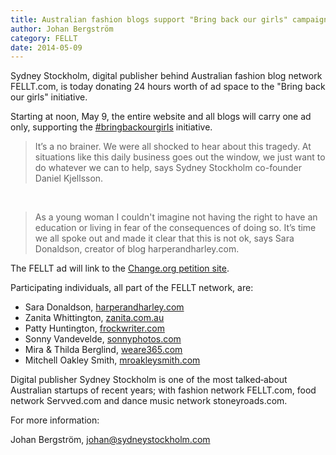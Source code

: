 ```yaml
---
title: Australian fashion blogs support "Bring back our girls" campaign
author: Johan Bergström
category: FELLT
date: 2014-05-09
---
```


Sydney Stockholm, digital publisher behind Australian fashion blog network
FELLT.com, is today donating 24 hours worth of ad space to the
"Bring back our girls" initiative.

Starting at noon, May 9, the entire website and all blogs will carry one ad
only, supporting the [#bringbackourgirls][bbog] initiative.

> It’s a no brainer. We were all shocked to hear about this tragedy. At
> situations like this daily business goes out the window, we just want to do
> whatever we can to help, says Sydney Stockholm co-founder Daniel Kjellsson.

<br>

> As a young woman I couldn't imagine not having the right to have an
> education or living in fear of the consequences of doing so. It’s time we
> all spoke out and made it clear that this is not ok, says Sara Donaldson,
> creator of blog harperandharley.com.

The FELLT ad will link to the [Change.org petition site][change].


Participating individuals, all part of the FELLT network, are:

 - Sara Donaldson, [harperandharley.com][harperandharley]
 - Zanita Whittington, [zanita.com.au][zanita]
 - Patty Huntington, [frockwriter.com][frockwriter]
 - Sonny Vandevelde, [sonnyphotos.com][sonnyphotos]
 - Mira & Thilda Berglind, [weare365.com][weare365]
 - Mitchell Oakley Smith, [mroakleysmith.com][mroakleysmith]

Digital publisher Sydney Stockholm is one of the most talked‐about Australian
start­ups of recent years; with fashion network FELLT.com, food network
Servved.com and dance music network stoneyroads.com.

For more information:

Johan Bergström, johan@sydneystockholm.com

[harperandharley]: harperandharley.com
[zanita]: http://zanita.com.au
[frockwriter]: http://frockwriter.com
[sonnyphotos]: http://sonnyphotos.com
[weare365]: http://weare365.com
[mroakleysmith]: http://mroakleysmith.com
[bbog]: https://twitter.com/hashtag/bringbackourgirls
[change]: https://www.change.org/petitions/all-world-leaders-bring-back-nigeria-s-200-missing-school-girls-bringbackourgirls

